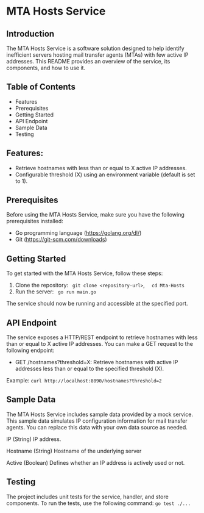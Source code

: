 # MTA Hosts Service

## Introduction
The MTA Hosts Service is a software solution designed to help identify inefficient servers hosting mail transfer agents (MTAs) with few active IP addresses. This README provides an overview of the service, its components, and how to use it.

## Table of Contents
- Features
- Prerequisites
- Getting Started
- API Endpoint
- Sample Data
- Testing

## Features:
- Retrieve hostnames with less than or equal to X active IP addresses.
- Configurable threshold (X) using an environment variable (default is set to 1).

## Prerequisites
Before using the MTA Hosts Service, make sure you have the following prerequisites installed:

- Go programming language (https://golang.org/dl/)
- Git (https://git-scm.com/downloads)

## Getting Started
To get started with the MTA Hosts Service, follow these steps:

1. Clone the repository:
``` git clone <repository-url>```,
```  cd Mta-Hosts```
2. Run the server:
``` go run main.go```

The service should now be running and accessible at the specified port.

## API Endpoint
The service exposes a HTTP/REST endpoint to retrieve hostnames with less than or equal to X active IP addresses. You can make a GET request to the following endpoint:
- GET /hostnames?threshold=X: Retrieve hostnames with active IP addresses less than or equal to the specified threshold (X).

Example:
```curl http://localhost:8090/hostnames?threshold=2```

## Sample Data
The MTA Hosts Service includes sample data provided by a mock service. This sample data simulates IP configuration information for mail transfer agents. You can replace this data with your own data source as needed.

IP (String) IP address. 

Hostname (String) Hostname of the underlying server

Active (Boolean) Defines whether an IP
address is actively used or not.

## Testing
The project includes unit tests for the service, handler, and store components. To run the tests, use the following command:
```go test ./...```